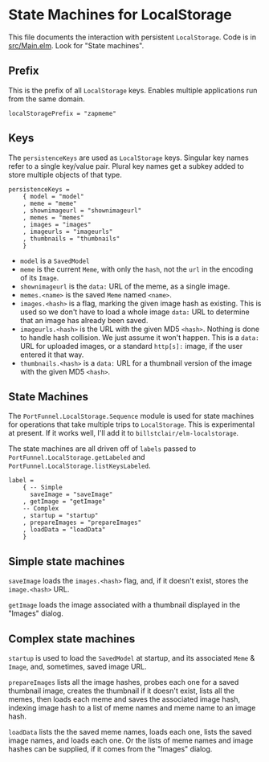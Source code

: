 # State Machines for LocalStorage

This file documents the interaction with persistent `LocalStorage`. Code is in [src/Main.elm](src/Main.elm). Look for "State machines".

## Prefix

This is the prefix of all `LocalStorage` keys. Enables multiple applications run from the same domain.

```
localStoragePrefix = "zapmeme"
```
 
## Keys

The `persistenceKeys` are used as `LocalStorage` keys. Singular key names refer to a single key/value pair. Plural key names get a subkey added to store multiple objects of that type.

```
persistenceKeys =
    { model = "model"
    , meme = "meme"
    , shownimageurl = "shownimageurl"
    , memes = "memes"
    , images = "images"
    , imageurls = "imageurls"
    , thumbnails = "thumbnails"
    }
```

* `model` is a `SavedModel`
* `meme` is the current `Meme`, with only the `hash`, not the `url` in 
   the encoding of its `Image`.
* `shownimageurl` is the `data:` URL of the meme, as a single image.
* `memes.<name>` is the saved `Meme` named `<name>`.
* `images.<hash>` is a flag, marking the given image hash as existing.
   This is used so we don't have to load a whole image `data:` URL
   to determine that an image has already been saved.
* `imageurls.<hash>` is the URL with the given MD5 `<hash>`.
   Nothing is done to handle hash collision. We just assume it won't happen.
   This is a `data:` URL for uploaded images, or a standard `http[s]:` image,
   if the user entered it that way.
* `thumbnails.<hash>` is a `data:` URL for a thumbnail version of the image
   with the given MD5 `<hash>`.

## State Machines

The `PortFunnel.LocalStorage.Sequence` module is used for state machines for operations that take multiple trips to `LocalStorage`. This is experimental at present. If it works well, I'll add it to `billstclair/elm-localstorage`.

The state machines are all driven off of `labels` passed to `PortFunnel.LocalStorage.getLabeled` and `PortFunnel.LocalStorage.listKeysLabeled`.

```
label =
    { -- Simple
      saveImage = "saveImage"
    , getImage = "getImage"
    -- Complex
    , startup = "startup"
    , prepareImages = "prepareImages"
    , loadData = "loadData"
    }
```

## Simple state machines

`saveImage` loads the `images.<hash>` flag, and, if it doesn't exist, stores the `image.<hash>` URL.

`getImage` loads the image associated with a thumbnail displayed in the "Images" dialog.

## Complex state machines

`startup` is used to load the `SavedModel` at startup, and its associated `Meme` & `Image`, and, sometimes, saved image URL.

`prepareImages` lists all the image hashes, probes each one for a saved thumbnail image, creates the thumbnail if it doesn't exist, lists all the memes, then loads each meme and saves the associated image hash, indexing image hash to a list of meme names and meme name to an image hash.

`loadData` lists the the saved meme names, loads each one, lists the saved image names, and loads each one. Or the lists of meme names and image hashes can be supplied, if it comes from the "Images" dialog.
